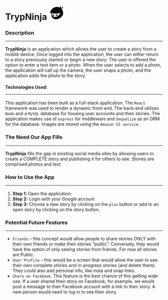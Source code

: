 # TrypNinja <img src="client\src\logo.png" alt="trypninja" width="10%"/>  



### Description<hr/>
<strong>TrypNinja</strong> is an application which allows the user to create a story from a mobile device. Once logged into the application, the user can either return to a story previously started or begin a new story. The user is offered the option to enter a text item or a photo. When the user selects to add a photo, the application will call up the camera, the user snaps a photo, and the application adds the photo to the story.

#### Technologies Used:<hr/>
This application has been built as a full-stack application. The `React` framework was used to render a dynamic front-end. The back-end utilizes `Node` and a `MySQL` database for housing user accounts and their stories. The application makes use of `express` for middleware and `Sequelize` as an ORM for the database. Images are stored using the `Amazon S3 service`.
 
### The Need Our App Fills<hr/>
<strong>TrypNinja</strong> fills the gap in existing social media sites by allowing users to create a COMPLETE story and publishing it for others to see.  Stories are comprised photos and text.

### How to Use the App<hr/>
1. <strong>Step 1:</strong> Open the application
1. <strong>Step 2:</strong> Login with your Google account
1. <strong>Step 3:</strong> Choose a new story by clicking on the `plus` button or add to an open story by clicking on the story button.
### Potential Future Features<hr/>
* `Friends` – this concept would allow people to share stories ONLY with their own friends or make their stories “public”.  Conversely, they would have the option of only seeing stories from friends.  For now all stories are Public.
* `User Profile` – this would be a screen that would allow the user to see their own complete stories and in-progress stories (and delete them).  They could also add personal info, like insta and snap links.
* `Share on Facebook`.  This feature is the best chance of this getting wide use.  If a user shared their story on Facebook, for example, we would post a message to their Facebook account with a link to their story.  A new person would need to log in to see their story.  





